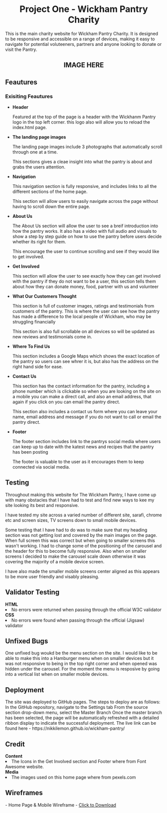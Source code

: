 <h1 align="center">Project One - Wickham Pantry Charity</h1>

This is the main charity website for Wickham Pantry Charity. It is designed to be responsive and accessible on a range of devices, making it easy to navigate for potential voluteeners, partners and anyone looking to donate or visit the Pantry. 

<h2 align="center"> IMAGE HERE</h2>

<h2>Feautures</h2>

<h3>Exisiting Feautures</h3>
<ul>
<li><b>Header</b></li>
<p>Featured at the top of the page is a header with the Wickhanm Pantry logo in the top left corner. this logo also will allow you to reload the index.html page.</p>
</ul>

<ul>
<li><b>The landing page images</b>
</li>
<p>The landing page images include 3 photographs that automatically scroll through one at a time. 

This sections gives a cleae insight into what the pantry is about and grabs the users attention.</p>
</ul>


<ul>
<li><b>Navigation</b>
</li>
<p>This navigation section is fully responsive, and includes links to all the different sections of the home page. 

This section will allow users to easily navigate across the page without having to scroll down the entire page.</p>
</ul>

<ul>
<li><b>About Us</b>
</li>
<p>The About Us section will allow the user to see a breif introduction into how the pantry works. It also has a video with full audio and visuals to show a step by step guide on how to use the pantry before users decide whether its right for them. 

This encourage the user to continue scrolling and see if they would like to get involved.</p>
</ul>

<ul>
<li><b>Get Involved</b>
</li>
<p>This section will allow the user to see exactly how they can get involved with the pantry if they do not want to be a user, this section tells them about how they can donate money, food, partner with us and volunteer</p>
</ul>

<ul>
<li><b>What Our Customers Thought</b>
</li>
<p>This section is full of customer images, ratings and testimonials from customers of the pantry. This is where the user can see how the pantry has made a difference to the local people of Wickham, who may be struggling financially 

This section is also full scrollable on all devices so will be updated as new reviews and testimonials come in.</p>
</ul>

<ul>
<li><b>Where To Find Us</b>
</li>
<p>This section includes a Google Maps which shows the exact location of the pantry so users can see whrer it is, but also has the address on the right hand side for ease. </p>
</ul>

<ul>
<li><b>Contact Us</b>
</li>
<p>This section has the contact information for the pantry, including a phone number which is clickable so when you are looking on the site on a mobile you can make a direct call, and also an email address, that again if you click on you can email the pantry direct. 

This section also includes a contact us form where you can leave your name, email address and message if you do not want to call or email the pantry direct.</p>
</ul>

<ul>
<li><b>Footer</b>
</li>
<p>The footer section includes link to the pantrys social media where users can keep up to date with the katest news and recipes that the pantry has been posting

The footer is valuable to the user as it encourages them to keep connected via social media.</p>
</ul>

<h2>Testing</h2>

Throughout making this website for The Wickham Pantry, I have come up with many obstacles that I have had to test and find new ways to kee my site looking its best and responsive. 

I have tested my site across a varied number of different site, sarafi, chrome etc and screen sizes, TV screens down to small mobile devices.

Some testing that I have had to do was to make sure that my heading section was not getting lost and covered by the main images on the page. When full screen this was correct but when going to smaller screens this wasn't working. I had to change some of the positioning of the carousel and the header for this to become fully responsive. Also when on smaller screens I decided to make the carousel scale down otherwise it was covering the majority of a mobile device screen. 

I have also made the smaller mobile screens center aligned as this appears to be more user friendly and visably pleasing. 

<h2>Validator Testing</h2>
<b>HTML</b>
<li>No errors were returned when passing through the official W3C validator</li>
<b>CSS</b>
<li>No errors were found when passing through the official (Jigsaw) validator</li>

<h2>Unfixed Bugs</h2>
<p>One unfixed bug woukd be the menu section on the site. I would like to be able to make this into a Hamburger menu when on smaller devices but it was not responsive to being in the top right corner and when opened was hidden under the carousel. For the moment the menu is resposive by going into a vertical list when on smaller mobile devices.</p>

<h2>Deployment</h2>
The site was deployed to GitHub pages. The steps to deploy are as follows:
In the GitHub repository, navigate to the Settings tab
From the source section drop-down menu, select the Master Branch
Once the master branch has been selected, the page will be automatically refreshed with a detailed ribbon display to indicate the successful deployment.
The live link can be found here - https://nikkilemon.github.io/wickham-pantry/ 


<h2>Credit</h2>
<b>Content</b>
<li>The Icons in the Get Involved section and Footer where from Font Awesome website.</li>
<b>Media</b>
<li>The images used on this home page where from pexels.com</li>



<h2>Wireframes</h2>
    - Home Page & Mobile Wireframe - <a href="assets/wireframes/wickham-pantry.pdf" download>Click to Download</a>